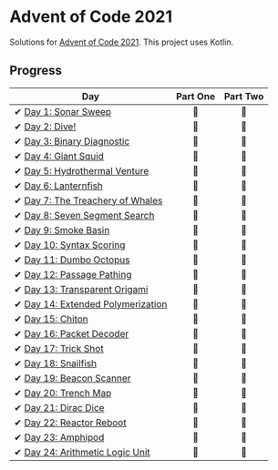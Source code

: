 # Advent of Code 2021

Solutions for [Advent of Code 2021][aoc]. This project uses Kotlin.

[aoc]: https://adventofcode.com/2021/

## Progress

| Day                                                                       | Part One | Part Two |
|---------------------------------------------------------------------------|:--------:|:--------:|
| ✔ [Day 1: Sonar Sweep](src/main/kotlin/aoc/puzzles/Day1.kt)               |    🌟    |    🌟    |
| ✔ [Day 2: Dive!](src/main/kotlin/aoc/puzzles/Day2.kt)                     |    🌟    |    🌟    |
| ✔ [Day 3: Binary Diagnostic](src/main/kotlin/aoc/puzzles/Day3.kt)         |    🌟    |    🌟    |
| ✔ [Day 4: Giant Squid](src/main/kotlin/aoc/puzzles/Day4.kt)               |    🌟    |    🌟    |
| ✔ [Day 5: Hydrothermal Venture](src/main/kotlin/aoc/puzzles/Day5.kt)      |    🌟    |    🌟    |
| ✔ [Day 6: Lanternfish](src/main/kotlin/aoc/puzzles/Day6.kt)               |    🌟    |    🌟    |
| ✔ [Day 7: The Treachery of Whales](src/main/kotlin/aoc/puzzles/Day7.kt)   |    🌟    |    🌟    |
| ✔ [Day 8: Seven Segment Search](src/main/kotlin/aoc/puzzles/Day8.kt)      |    🌟    |    🌟    |
| ✔ [Day 9: Smoke Basin](src/main/kotlin/aoc/puzzles/Day9.kt)               |    🌟    |    🌟    |
| ✔ [Day 10: Syntax Scoring](src/main/kotlin/aoc/puzzles/Day10.kt)          |    🌟    |    🌟    |
| ✔ [Day 11: Dumbo Octopus](src/main/kotlin/aoc/puzzles/Day11.kt)           |    🌟    |    🌟    |
| ✔ [Day 12: Passage Pathing](src/main/kotlin/aoc/puzzles/Day12.kt)         |    🌟    |    🌟    |
| ✔ [Day 13: Transparent Origami](src/main/kotlin/aoc/puzzles/Day13.kt)     |    🌟    |    🌟    |
| ✔ [Day 14: Extended Polymerization](src/main/kotlin/aoc/puzzles/Day14.kt) |    🌟    |    🌟    |
| ✔ [Day 15: Chiton](src/main/kotlin/aoc/puzzles/Day15.kt)                  |    🌟    |    🌟    |
| ✔ [Day 16: Packet Decoder](src/main/kotlin/aoc/puzzles/Day16.kt)          |    🌟    |    🌟    |
| ✔ [Day 17: Trick Shot](src/main/kotlin/aoc/puzzles/Day17.kt)              |    🌟    |    🌟    |
| ✔ [Day 18: Snailfish](src/main/kotlin/aoc/puzzles/Day18.kt)               |    🌟    |    🌟    |
| ✔ [Day 19: Beacon Scanner](src/main/kotlin/aoc/puzzles/Day19.kt)          |    🌟    |    🌟    |
| ✔ [Day 20: Trench Map](src/main/kotlin/aoc/puzzles/Day20.kt)              |    🌟    |    🌟    |
| ✔ [Day 21: Dirac Dice](src/main/kotlin/aoc/puzzles/Day21.kt)              |    🌟    |    🌟    |
| ✔ [Day 22: Reactor Reboot](src/main/kotlin/aoc/puzzles/Day22.kt)          |    🌟    |    🌟    |
| ✔ [Day 23: Amphipod](src/main/kotlin/aoc/puzzles/Day23.kt)                |    🌟    |    🌟    |
| ✔ [Day 24: Arithmetic Logic Unit](src/main/kotlin/aoc/puzzles/Day24.kt)   |    🌟    |    🌟    |